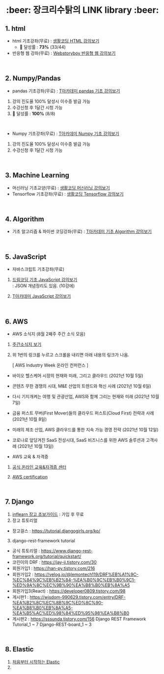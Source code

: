 <h1 align='center'> :beer: 장크리수탉의 LINK library :beer:</h1>



## 1. html
- html 기초강좌(무료) : <a href="https://www.youtube.com/playlist?list=PLuHgQVnccGMDUzDDCKW-pCZQY-MMCX5yB">생활코딩 HTML 강의보기</a>
   - :feet: 달성률 : **73%** (33/44)
- 반응형 웹 강좌(무료) : <a href="https://www.youtube.com/watch?v=e-2kcTJs9E4&list=PL4UVBBIc6giJv80flTFfGelxxU_M9y2WG">Webstoryboy 반응형 웹 강의보기</a>

<br>

## 2. Numpy/Pandas
- pandas 기초강좌(무료) : <a href="https://tacademy.skplanet.com/live/player/onlineLectureDetail.action?seq=180">T아카데미 pandas 기초 강의보기</a>
 1. 강의 진도율 100% 달성시 이수증 발급 가능
 2. 수강신청 후 1달간 시청 가능
 3. :feet: 달성률 : **100%** (8/8)
 
<br>

- Numpy 기초강좌(무료) : <a href="https://tacademy.skplanet.com/live/player/onlineLectureDetail.action?seq=153">T아카데미 Numpy 기초 강의보기</a>
 1. 강의 진도율 100% 달성시 이수증 발급 가능
 2. 수강신청 후 1달간 시청 가능

<br>

## 3. Machine Learning
- 머신러닝 기초교양(무료) : <a href="https://www.youtube.com/playlist?list=PLuHgQVnccGMDy5oF7G5WYxLF3NCYhB9H9">생활코딩 머신러닝 강의보기</a>
- Tensorflow 기초강좌(무료) : <a href="https://www.youtube.com/playlist?list=PLl1irxoYh2wyLwJutUZx5Q_QEEDZoXBnz">생활코딩 Tensorflow 강의보기</a>


<br>

## 4. Algorithm
- 기초 알고리즘 & 파이썬 코딩강좌(무료) : <a href="https://tacademy.skplanet.com/live/player/onlineLectureDetail.action?seq=175">T아카데미 기초 Algorithm 강의보기</a>


<br>

## 5. JavaScript
- 자바스크립트 기초강좌(무료) 
 1. <a href="https://www.youtube.com/playlist?list=PLv2d7VI9OotTVOL4QmPfvJWPJvkmv6h-2">드림코딩 기초 JavaScript 강의보기</a>
 <br> : JSON 개념정리도 있음. (10강에)
 
 2. <a href="https://tacademy.skplanet.com/live/player/onlineLectureDetail.action?seq=54"> T아카데미 JavaScript 강의보기</a>

<br>

## 6. AWS
- AWS 소식지 (8월 2째주 주간 소식 모음)
1. <a href="https://aws.amazon.com/ko/blogs/korea/week-in-review-30-08-21/?nc1=b_rp">주간소식지 보기</a>

2. 위 1번의 링크를 누르고 스크롤을 내리면 아래 내용의 링크가 나옴.

   [ AWS Industry Week 온라인 컨퍼런스 ]

 - 바이오 헬스케어 시장의 현재와 미래, 그리고 클라우드 (2021년 10월 5일)
 - 콘텐츠 무한 경쟁의 시대, M&E 산업의 트렌드와 혁신 사례 (2021년 10월 6일)
 - 다시 기지개켜는 여행 및 관광산업, AWS와 함께 그리는 현재와 미래 (2021년 10월 7일)
 - 금융 퍼스트 무버(First Mover)들의 클라우드 퍼스트(Cloud First) 전략과 사례 (2021년 10월 8일)
 - 미래의 제조 산업, AWS 클라우드를 통한 지속 가능 경영 전략 (2021년 10월 12일)
 - 코로나로 앞당겨진 SaaS 전성시대, SaaS 비즈니스를 위한 AWS 솔루션과 고객사례 (2021년 10월 13일)

- AWS 교육 & 자격증
1. <a href="https://www.aws.training/">공식 온라인 교육&자격증 센터</a>

2. <a href="https://aws.amazon.com/ko/certification/certification-prep/?th=cta&cta=header&p=2">AWS certification</a> 

<br>

## 7. Django
1. <a href="https://www.inflearn.com/course/django-%EC%B4%88%EB%B3%B4-%EA%B0%80%EC%9D%B4%EB%93%9C-%EC%8B%A4%EC%8A%B5%EC%9D%84-%ED%86%B5%ED%95%B4-%EC%95%8C%EC%95%84%EB%B3%B4%EB%8A%94-%EC%9E%A5%EA%B3%A0-%EC%9E%85%EB%AC%B8">inflearn 장고 초보가이드</a>
 : 가입 후 무료
2. 장고 튜토리얼
- 장고걸스 : https://tutorial.djangogirls.org/ko/
3. django-rest-framework tutorial
- 공식 튜토리얼 : https://www.django-rest-framework.org/tutorial/quickstart/
- 코린이의 DRF : https://jay-ji.tistory.com/30
- 회원가입1 : https://han-py.tistory.com/216
- 회원가입2 : https://velog.io/@lemontech119/DRF%EB%A1%9C-%EC%84%9C%EB%B2%84-%EA%B0%9C%EB%B0%9C1-%ED%9A%8C%EC%9B%90%EA%B8%B0%EB%8A%A5
- 회원가입3(React) : https://developer0809.tistory.com/98
- 게시판1 : https://wisdom-990629.tistory.com/entry/DRF-%EA%B2%8C%EC%8B%9C%ED%8C%90-%EA%B8%B0%EB%8A%A5-%EA%B5%AC%ED%98%84%ED%95%98%EA%B8%B0
- 게시판2 : https://sssunda.tistory.com/156
Django REST Framework Tutorial_1 ~ 7
Django-REST-board_1 ~ 3
 
 <br>
 
 
 ## 8. Elastic
 1.  <a href = "https://www.youtube.com/watch?v=Ks0P49B4OsA&list=PLhFRZgJc2afp0gaUnQf68kJHPXLG16YCf">처음부터 시작하는 Elastic</a>
 2.
